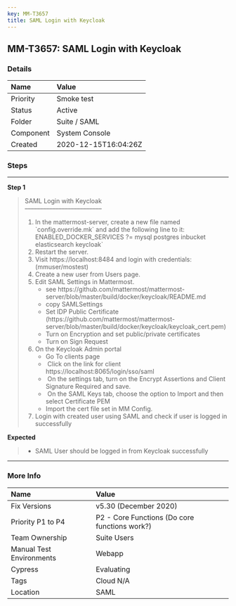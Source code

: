 ```yaml
---
key: MM-T3657
title: SAML Login with Keycloak
---
```


## MM-T3657: SAML Login with Keycloak

### Details

| Name      | Value                |
| :-------- | :------------------- |
| Priority  | Smoke test           |
| Status    | Active               |
| Folder    | Suite / SAML         |
| Component | System Console       |
| Created   | 2020-12-15T16:04:26Z |

### Steps

<hr/>

**Step 1**

> <article>SAML Login with Keycloak<br>–––––––––––––––––––––––––<ol><li>In the mattermost-server, create a new file named `config.override.mk` and add the following line to it:<br>ENABLED_DOCKER_SERVICES ?= mysql postgres inbucket elasticsearch keycloak`</li><li>Restart the server.</li><li>Visit https://localhost:8484 and login with credentials: (mmuser/mostest)</li><li>Create a new user from Users page.</li><li>Edit SAML Settings in Mattermost.<ul><li>see https://github.com/mattermost/mattermost-server/blob/master/build/docker/keycloak/README.md</li><li>copy SAMLSettings</li><li>Set IDP Public Certificate (https://github.com/mattermost/mattermost-server/blob/master/build/docker/keycloak/keycloak_cert.pem)</li><li>Turn on Encryption and set public/private certificates</li><li>Turn on Sign Request</li></ul></li><li>On the Keycloak Admin portal<ul><li>Go To clients page</li><li>&nbsp;Click on the link for client https://localhost:8065/login/sso/saml</li><li>&nbsp;On the settings tab, turn on the Encrypt Assertions and Client Signature Required and save.</li><li>&nbsp;On the SAML Keys tab, choose the option to Import and then select Certificate PEM</li><li>Import the cert file set in MM Config.</li></ul></li><li>Login with created user using SAML and check if user is logged in successfully</li></ol></article>

**Expected**

> <article><ul><li>SAML User should be logged in from Keycloak successfully</li></ul></article>

<hr/>

### More Info

| Name                     | Value                                         |
| :----------------------- | :-------------------------------------------- |
| Fix Versions             | v5.30 (December 2020)                         |
| Priority P1 to P4        | P2 - Core Functions (Do core functions work?) |
| Team Ownership           | Suite Users                                   |
| Manual Test Environments | Webapp                                        |
| Cypress                  | Evaluating                                    |
| Tags                     | Cloud N/A                                     |
| Location                 | SAML                                          |
